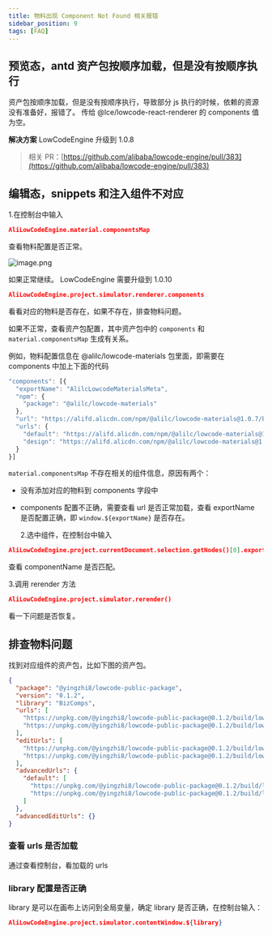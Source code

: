 ```yaml
---
title: 物料出现 Component Not Found 相关报错
sidebar_position: 9
tags: [FAQ]
---
```


## 预览态，antd 资产包按顺序加载，但是没有按顺序执行

资产包按顺序加载，但是没有按顺序执行，导致部分 js 执行的时候，依赖的资源没有准备好，报错了。
传给 @lce/lowcode-react-renderer 的 components 值为空。

**解决方案**
LowCodeEngine 升级到 1.0.8

> 相关 PR：[https://github.com/alibaba/lowcode-engine/pull/383](https://github.com/alibaba/lowcode-engine/pull/383)

## 编辑态，snippets 和注入组件不对应

1.在控制台中输入

```json
AliLowCodeEngine.material.componentsMap
```

查看物料配置是否正常。

![image.png](https://img.alicdn.com/imgextra/i4/O1CN01bAsPoT1QOTSp7Fmz5_!!6000000001966-2-tps-1640-816.png)

如果正常继续。
LowCodeEngine 需要升级到 1.0.10

```json
AliLowCodeEngine.project.simulator.renderer.components
```

看看对应的物料是否存在，如果不存在，排查物料问题。

如果不正常，查看资产包配置，其中资产包中的 `components` 和 `material.componentsMap` 生成有关系。

例如，物料配置信息在 @alilc/lowcode-materials 包里面，即需要在 components 中加上下面的代码

```javascript
"components": [{
  "exportName": "AlilcLowcodeMaterialsMeta",
  "npm": {
    "package": "@alilc/lowcode-materials"
  },
  "url": "https://alifd.alicdn.com/npm/@alilc/lowcode-materials@1.0.7/build/lowcode/meta.js",
  "urls": {
    "default": "https://alifd.alicdn.com/npm/@alilc/lowcode-materials@1.0.7/build/lowcode/meta.js",
    "design": "https://alifd.alicdn.com/npm/@alilc/lowcode-materials@1.0.7/build/lowcode/meta.design.js"
  }
}]
```

`material.componentsMap` 不存在相关的组件信息，原因有两个：

- 没有添加对应的物料到 components 字段中
- components 配置不正确，需要查看 url 是否正常加载，查看 exportName 是否配置正确，即 `window.${exportName}` 是否存在。

  2.选中组件，在控制台中输入

```json
AliLowCodeEngine.project.currentDocument.selection.getNodes()[0].exportSchema('render')
```

查看 componentName 是否匹配。

3.调用 rerender 方法

```json
AliLowCodeEngine.project.simulator.rerender()
```

看一下问题是否恢复。

## 排查物料问题

找到对应组件的资产包，比如下图的资产包。

```json
{
  "package": "@yingzhi8/lowcode-public-package",
  "version": "0.1.2",
  "library": "BizComps",
  "urls": [
    "https://unpkg.com/@yingzhi8/lowcode-public-package@0.1.2/build/lowcode/render/default/view.js",
    "https://unpkg.com/@yingzhi8/lowcode-public-package@0.1.2/build/lowcode/render/default/view.css"
  ],
  "editUrls": [
    "https://unpkg.com/@yingzhi8/lowcode-public-package@0.1.2/build/lowcode/view.js",
    "https://unpkg.com/@yingzhi8/lowcode-public-package@0.1.2/build/lowcode/view.css"
  ],
  "advancedUrls": {
    "default": [
      "https://unpkg.com/@yingzhi8/lowcode-public-package@0.1.2/build/lowcode/render/default/view.js",
      "https://unpkg.com/@yingzhi8/lowcode-public-package@0.1.2/build/lowcode/render/default/view.css"
    ]
  },
  "advancedEditUrls": {}
}
```

### 查看 urls 是否加载

通过查看控制台，看加载的 urls

### library 配置是否正确

library 是可以在画布上访问到全局变量，确定 library 是否正确，在控制台输入：

```json
AliLowCodeEngine.project.simulator.contentWindow.${library}
```
